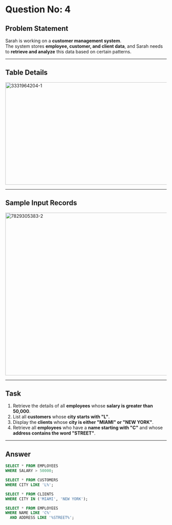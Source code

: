 # Question No: 4  


## Problem Statement  

Sarah is working on a **customer management system**.  
The system stores **employee, customer, and client data**, and Sarah needs to **retrieve and analyze** this data based on certain patterns.  

---

## Table Details  
<img width="1132" height="319" alt="3331964204-1" src="https://github.com/user-attachments/assets/3aa09b3d-5bea-44ad-96ec-fb7f178e3e1e" />


---

## Sample Input Records  

<img width="517" height="507" alt="7829305383-2" src="https://github.com/user-attachments/assets/57a8dfef-5dd1-4d46-8a96-08adbeca2016" />

---

## Task  

1. Retrieve the details of all **employees** whose **salary is greater than 50,000**.  
2. List all **customers** whose **city starts with "L"**.  
3. Display the **clients** whose **city is either "MIAMI" or "NEW YORK"**.  
4. Retrieve all **employees** who have a **name starting with "C"** and whose **address contains the word "STREET"**.  

---

## Answer  

```sql
SELECT * FROM EMPLOYEES 
WHERE SALARY > 50000;

SELECT * FROM CUSTOMERS 
WHERE CITY LIKE 'L%';

SELECT * FROM CLIENTS 
WHERE CITY IN ('MIAMI', 'NEW YORK');

SELECT * FROM EMPLOYEES 
WHERE NAME LIKE 'C%' 
  AND ADDRESS LIKE '%STREET%';
